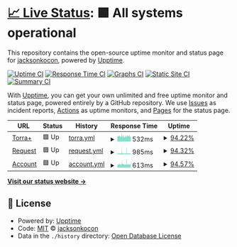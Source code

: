 # [📈 Live Status](http://torra.ddns.net): <!--live status--> **🟩 All systems operational**

This repository contains the open-source uptime monitor and status page for [jacksonkocon](https://torra.ddns.net), powered by [Upptime](https://github.com/upptime/upptime).

[![Uptime CI](https://github.com/jacksonkocon/uptime/workflows/Uptime%20CI/badge.svg)](https://github.com/jacksonkocon/uptime/actions?query=workflow%3A%22Uptime+CI%22)
[![Response Time CI](https://github.com/jacksonkocon/uptime/workflows/Response%20Time%20CI/badge.svg)](https://github.com/jacksonkocon/uptime/actions?query=workflow%3A%22Response+Time+CI%22)
[![Graphs CI](https://github.com/jacksonkocon/uptime/workflows/Graphs%20CI/badge.svg)](https://github.com/jacksonkocon/uptime/actions?query=workflow%3A%22Graphs+CI%22)
[![Static Site CI](https://github.com/jacksonkocon/uptime/workflows/Static%20Site%20CI/badge.svg)](https://github.com/jacksonkocon/uptime/actions?query=workflow%3A%22Static+Site+CI%22)
[![Summary CI](https://github.com/jacksonkocon/uptime/workflows/Summary%20CI/badge.svg)](https://github.com/jacksonkocon/uptime/actions?query=workflow%3A%22Summary+CI%22)

With [Upptime](https://upptime.js.org), you can get your own unlimited and free uptime monitor and status page, powered entirely by a GitHub repository. We use [Issues](https://github.com/jacksonkocon/uptime/issues) as incident reports, [Actions](https://github.com/jacksonkocon/uptime/actions) as uptime monitors, and [Pages](https://torra.ddns.net) for the status page.

<!--start: status pages-->
<!-- This summary is generated by Upptime (https://github.com/upptime/upptime) -->
<!-- Do not edit this manually, your changes will be overwritten -->
<!-- prettier-ignore -->
| URL | Status | History | Response Time | Uptime |
| --- | ------ | ------- | ------------- | ------ |
| <img alt="" src="https://icons.duckduckgo.com/ip3/torraplus.com.ico" height="13"> [Torra+](http://torraplus.com) | 🟩 Up | [torra.yml](https://github.com/JacksonKocon/uptime/commits/HEAD/history/torra.yml) | <details><summary><img alt="Response time graph" src="./graphs/torra/response-time-week.png" height="20"> 532ms</summary><br><a href="https://status.torraplus.com/history/torra"><img alt="Response time 391" src="https://img.shields.io/endpoint?url=https%3A%2F%2Fraw.githubusercontent.com%2FJacksonKocon%2Fuptime%2FHEAD%2Fapi%2Ftorra%2Fresponse-time.json"></a><br><a href="https://status.torraplus.com/history/torra"><img alt="24-hour response time 525" src="https://img.shields.io/endpoint?url=https%3A%2F%2Fraw.githubusercontent.com%2FJacksonKocon%2Fuptime%2FHEAD%2Fapi%2Ftorra%2Fresponse-time-day.json"></a><br><a href="https://status.torraplus.com/history/torra"><img alt="7-day response time 532" src="https://img.shields.io/endpoint?url=https%3A%2F%2Fraw.githubusercontent.com%2FJacksonKocon%2Fuptime%2FHEAD%2Fapi%2Ftorra%2Fresponse-time-week.json"></a><br><a href="https://status.torraplus.com/history/torra"><img alt="30-day response time 542" src="https://img.shields.io/endpoint?url=https%3A%2F%2Fraw.githubusercontent.com%2FJacksonKocon%2Fuptime%2FHEAD%2Fapi%2Ftorra%2Fresponse-time-month.json"></a><br><a href="https://status.torraplus.com/history/torra"><img alt="1-year response time 387" src="https://img.shields.io/endpoint?url=https%3A%2F%2Fraw.githubusercontent.com%2FJacksonKocon%2Fuptime%2FHEAD%2Fapi%2Ftorra%2Fresponse-time-year.json"></a></details> | <details><summary><a href="https://status.torraplus.com/history/torra">94.22%</a></summary><a href="https://status.torraplus.com/history/torra"><img alt="All-time uptime 86.47%" src="https://img.shields.io/endpoint?url=https%3A%2F%2Fraw.githubusercontent.com%2FJacksonKocon%2Fuptime%2FHEAD%2Fapi%2Ftorra%2Fuptime.json"></a><br><a href="https://status.torraplus.com/history/torra"><img alt="24-hour uptime 88.90%" src="https://img.shields.io/endpoint?url=https%3A%2F%2Fraw.githubusercontent.com%2FJacksonKocon%2Fuptime%2FHEAD%2Fapi%2Ftorra%2Fuptime-day.json"></a><br><a href="https://status.torraplus.com/history/torra"><img alt="7-day uptime 94.22%" src="https://img.shields.io/endpoint?url=https%3A%2F%2Fraw.githubusercontent.com%2FJacksonKocon%2Fuptime%2FHEAD%2Fapi%2Ftorra%2Fuptime-week.json"></a><br><a href="https://status.torraplus.com/history/torra"><img alt="30-day uptime 98.67%" src="https://img.shields.io/endpoint?url=https%3A%2F%2Fraw.githubusercontent.com%2FJacksonKocon%2Fuptime%2FHEAD%2Fapi%2Ftorra%2Fuptime-month.json"></a><br><a href="https://status.torraplus.com/history/torra"><img alt="1-year uptime 86.70%" src="https://img.shields.io/endpoint?url=https%3A%2F%2Fraw.githubusercontent.com%2FJacksonKocon%2Fuptime%2FHEAD%2Fapi%2Ftorra%2Fuptime-year.json"></a></details>
| <img alt="" src="https://icons.duckduckgo.com/ip3/request.torraplus.com.ico" height="13"> [Request](http://request.torraplus.com) | 🟩 Up | [request.yml](https://github.com/JacksonKocon/uptime/commits/HEAD/history/request.yml) | <details><summary><img alt="Response time graph" src="./graphs/request/response-time-week.png" height="20"> 985ms</summary><br><a href="https://status.torraplus.com/history/request"><img alt="Response time 842" src="https://img.shields.io/endpoint?url=https%3A%2F%2Fraw.githubusercontent.com%2FJacksonKocon%2Fuptime%2FHEAD%2Fapi%2Frequest%2Fresponse-time.json"></a><br><a href="https://status.torraplus.com/history/request"><img alt="24-hour response time 835" src="https://img.shields.io/endpoint?url=https%3A%2F%2Fraw.githubusercontent.com%2FJacksonKocon%2Fuptime%2FHEAD%2Fapi%2Frequest%2Fresponse-time-day.json"></a><br><a href="https://status.torraplus.com/history/request"><img alt="7-day response time 985" src="https://img.shields.io/endpoint?url=https%3A%2F%2Fraw.githubusercontent.com%2FJacksonKocon%2Fuptime%2FHEAD%2Fapi%2Frequest%2Fresponse-time-week.json"></a><br><a href="https://status.torraplus.com/history/request"><img alt="30-day response time 955" src="https://img.shields.io/endpoint?url=https%3A%2F%2Fraw.githubusercontent.com%2FJacksonKocon%2Fuptime%2FHEAD%2Fapi%2Frequest%2Fresponse-time-month.json"></a><br><a href="https://status.torraplus.com/history/request"><img alt="1-year response time 842" src="https://img.shields.io/endpoint?url=https%3A%2F%2Fraw.githubusercontent.com%2FJacksonKocon%2Fuptime%2FHEAD%2Fapi%2Frequest%2Fresponse-time-year.json"></a></details> | <details><summary><a href="https://status.torraplus.com/history/request">94.32%</a></summary><a href="https://status.torraplus.com/history/request"><img alt="All-time uptime 99.23%" src="https://img.shields.io/endpoint?url=https%3A%2F%2Fraw.githubusercontent.com%2FJacksonKocon%2Fuptime%2FHEAD%2Fapi%2Frequest%2Fuptime.json"></a><br><a href="https://status.torraplus.com/history/request"><img alt="24-hour uptime 89.14%" src="https://img.shields.io/endpoint?url=https%3A%2F%2Fraw.githubusercontent.com%2FJacksonKocon%2Fuptime%2FHEAD%2Fapi%2Frequest%2Fuptime-day.json"></a><br><a href="https://status.torraplus.com/history/request"><img alt="7-day uptime 94.32%" src="https://img.shields.io/endpoint?url=https%3A%2F%2Fraw.githubusercontent.com%2FJacksonKocon%2Fuptime%2FHEAD%2Fapi%2Frequest%2Fuptime-week.json"></a><br><a href="https://status.torraplus.com/history/request"><img alt="30-day uptime 98.69%" src="https://img.shields.io/endpoint?url=https%3A%2F%2Fraw.githubusercontent.com%2FJacksonKocon%2Fuptime%2FHEAD%2Fapi%2Frequest%2Fuptime-month.json"></a><br><a href="https://status.torraplus.com/history/request"><img alt="1-year uptime 99.23%" src="https://img.shields.io/endpoint?url=https%3A%2F%2Fraw.githubusercontent.com%2FJacksonKocon%2Fuptime%2FHEAD%2Fapi%2Frequest%2Fuptime-year.json"></a></details>
| <img alt="" src="https://icons.duckduckgo.com/ip3/account.torraplus.com.ico" height="13"> [Account](http://account.torraplus.com) | 🟩 Up | [account.yml](https://github.com/JacksonKocon/uptime/commits/HEAD/history/account.yml) | <details><summary><img alt="Response time graph" src="./graphs/account/response-time-week.png" height="20"> 613ms</summary><br><a href="https://status.torraplus.com/history/account"><img alt="Response time 803" src="https://img.shields.io/endpoint?url=https%3A%2F%2Fraw.githubusercontent.com%2FJacksonKocon%2Fuptime%2FHEAD%2Fapi%2Faccount%2Fresponse-time.json"></a><br><a href="https://status.torraplus.com/history/account"><img alt="24-hour response time 577" src="https://img.shields.io/endpoint?url=https%3A%2F%2Fraw.githubusercontent.com%2FJacksonKocon%2Fuptime%2FHEAD%2Fapi%2Faccount%2Fresponse-time-day.json"></a><br><a href="https://status.torraplus.com/history/account"><img alt="7-day response time 613" src="https://img.shields.io/endpoint?url=https%3A%2F%2Fraw.githubusercontent.com%2FJacksonKocon%2Fuptime%2FHEAD%2Fapi%2Faccount%2Fresponse-time-week.json"></a><br><a href="https://status.torraplus.com/history/account"><img alt="30-day response time 680" src="https://img.shields.io/endpoint?url=https%3A%2F%2Fraw.githubusercontent.com%2FJacksonKocon%2Fuptime%2FHEAD%2Fapi%2Faccount%2Fresponse-time-month.json"></a><br><a href="https://status.torraplus.com/history/account"><img alt="1-year response time 803" src="https://img.shields.io/endpoint?url=https%3A%2F%2Fraw.githubusercontent.com%2FJacksonKocon%2Fuptime%2FHEAD%2Fapi%2Faccount%2Fresponse-time-year.json"></a></details> | <details><summary><a href="https://status.torraplus.com/history/account">94.57%</a></summary><a href="https://status.torraplus.com/history/account"><img alt="All-time uptime 93.51%" src="https://img.shields.io/endpoint?url=https%3A%2F%2Fraw.githubusercontent.com%2FJacksonKocon%2Fuptime%2FHEAD%2Fapi%2Faccount%2Fuptime.json"></a><br><a href="https://status.torraplus.com/history/account"><img alt="24-hour uptime 89.37%" src="https://img.shields.io/endpoint?url=https%3A%2F%2Fraw.githubusercontent.com%2FJacksonKocon%2Fuptime%2FHEAD%2Fapi%2Faccount%2Fuptime-day.json"></a><br><a href="https://status.torraplus.com/history/account"><img alt="7-day uptime 94.57%" src="https://img.shields.io/endpoint?url=https%3A%2F%2Fraw.githubusercontent.com%2FJacksonKocon%2Fuptime%2FHEAD%2Fapi%2Faccount%2Fuptime-week.json"></a><br><a href="https://status.torraplus.com/history/account"><img alt="30-day uptime 98.75%" src="https://img.shields.io/endpoint?url=https%3A%2F%2Fraw.githubusercontent.com%2FJacksonKocon%2Fuptime%2FHEAD%2Fapi%2Faccount%2Fuptime-month.json"></a><br><a href="https://status.torraplus.com/history/account"><img alt="1-year uptime 93.51%" src="https://img.shields.io/endpoint?url=https%3A%2F%2Fraw.githubusercontent.com%2FJacksonKocon%2Fuptime%2FHEAD%2Fapi%2Faccount%2Fuptime-year.json"></a></details>

<!--end: status pages-->

[**Visit our status website →**](http://torra.ddns.net)

## 📄 License

- Powered by: [Upptime](https://github.com/upptime/upptime)
- Code: [MIT](./LICENSE) © [jacksonkocon](http://torra.ddns.net)
- Data in the `./history` directory: [Open Database License](https://opendatacommons.org/licenses/odbl/1-0/)
